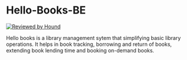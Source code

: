 # Hello-Books-BE

[![Reviewed by Hound](https://img.shields.io/badge/Reviewed_by-Hound-8E64B0.svg)](https://houndci.com)

Hello books is a library management sytem that simplifying basic library operations. It helps in book tracking, borrowing and return of
books, extending book lending time and booking on-demand books.